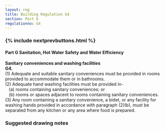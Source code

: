 ```yaml
---
layout: reg
title: Building Regulation G4
section: Part G
regulationno: G4
---
```


<div class="panel panel-primary">
  <div class="panel-heading">
    <h3 class="panel-title">
      {% include nextprevbuttons.html %}
        <h4>Part G Sanitation, Hot Water Safety and Water Efficiency</h4>
    </h3>
  </div>
  <div class="panel-body">
    <p>
        <strong>Sanitary conveniences and washing facilities</strong><br>
        <strong>G4.</strong><br>
            (1) Adequate and suitable sanitary conveniences must be provided in rooms provided to accommodate them or in bathrooms.<br>
            (2) Adequate hand washing facilities must be provided in-<br>
            &nbsp;&nbsp;&nbsp;(a) rooms containing sanitary conveniences; or<br>
            &nbsp;&nbsp;&nbsp;(b) rooms or spaces adjacent to rooms containing sanitary conveniences.<br>
            (3) Any room containing a sanitary convenience, a bidet, or any facility for washing hands provided in accordance with paragraph (2)(b), must be separated from any kitchen or any area where food is prepared.
    </p>
  </div>
</div>



### Suggested drawing notes